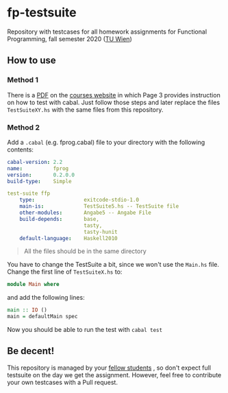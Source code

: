 # fp-testsuite
Repository with testcases for all homework assignments for 
Functional Programming, fall semester 2020 
([TU Wien](https://www.tuwien.at/en/))

## How to use

### Method 1
There is a [PDF](https://www.complang.tuwien.ac.at/knoop/lehre/ws20/fp185A03/Fprog.pdf)
on the [courses website](https://www.complang.tuwien.ac.at/knoop/fp185A03_ws2021.html)
in which Page 3 provides instruction on how to test with cabal.
Just follow those steps and later replace the files `TestSuiteXY.hs` 
with the same files from this repository.

### Method 2

Add a `.cabal` (e.g. fprog.cabal) file to your directory with the following contents:
```yaml
cabal-version: 2.2
name:          fprog
version:       0.2.0.0
build-type:    Simple

test-suite ffp
    type:                exitcode-stdio-1.0
    main-is:             TestSuite5.hs -- TestSuite file
    other-modules:       Angabe5 -- Angabe File
    build-depends:       base,
                         tasty,
                         tasty-hunit
    default-language:    Haskell2010
```
> All the files should be in the same directory

You have to change the TestSuite a bit, since we won't use the `Main.hs` file.
Change the first line of `TestSuiteX.hs` to:
```haskell
module Main where
```
and add the following lines:
```haskell
main :: IO ()
main = defaultMain spec
```
Now you should be able to run the test with `cabal test`

## Be decent!
This repository is managed by your [fellow students](https://github.com/fsbier/fp-testsuite/graphs/contributors)
, so don't expect full
testsuite on the day we get the assignment. However, feel free to contribute 
your own testcases with a Pull request.
